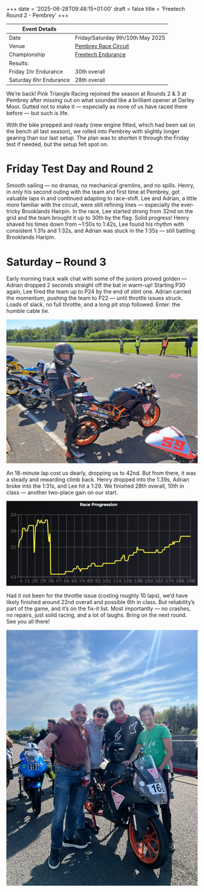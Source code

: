 +++
date = '2025-06-28T09:48:15+01:00'
draft = false
title = 'Freetech Round 2 - Pembrey'
+++

| Event Details |  |
|-----|----------|
| Date | Friday/Saturday 9th/10th May 2025  |
| Venue | [Pembrey Race Circuit](https://pembreycircuit.co.uk//) |
|Championship | [Freetech Endurance](https://www.freetechendurance.com/) |
|Results:||
| Friday 1hr Endurance | 30th overall |
| Saturday 6hr Endurance | 28th overall |

We’re back! Pink Triangle Racing rejoined the season at Rounds 2 & 3 at Pembrey after missing out on what sounded like a brilliant opener at Darley Moor. Gutted not to make it — especially as none of us have raced there before — but such is life.

With the bike prepped and ready (new engine fitted, which had been sat on the bench all last season), we rolled into Pembrey with slightly longer gearing than our last setup. The plan was to shorten it through the Friday test if needed, but the setup felt spot on.

# Friday Test Day and Round 2

Smooth sailing — no dramas, no mechanical gremlins, and no spills. Henry, in only his second outing with the team and first time at Pembrey, got valuable laps in and continued adapting to race-shift. Lee and Adrian, a little more familiar with the circuit, were still refining lines — especially the ever-tricky Brooklands Hairpin.
In the race, Lee started strong from 32nd on the grid and the team brought it up to 30th by the flag. Solid progress! Henry shaved his times down from ~1:50s to 1:42s, Lee found his rhythm with consistent 1:31s and 1:32s, and Adrian was stuck in the 1:35s — still battling Brooklands Haripin.
# Saturday – Round 3
Early morning track walk chat with some of the juniors proved golden — Adrian dropped 2 seconds straight off the bat in warm-up! Starting P30 again, Lee fired the team up to P24 by the end of stint one. Adrian carried the momentum, pushing the team to P22 — until throttle issues struck. Loads of slack, no full throttle, and a long pit stop followed. Enter: the humble cable tie.

![](race_start.jpg)

An 18-minute lap cost us dearly, dropping us to 42nd. But from there, it was a steady and rewarding climb back. Henry dropped into the 1:39s, Adrian broke into the 1:31s, and Lee hit a 1:29. We finished 28th overall, 10th in class — another two-place gain on our start. 

![](positions.jpg)

Had it not been for the throttle issue (costing roughly 10 laps), we’d have likely finished around 22nd overall and possible 6th in class. But reliability’s part of the game, and it’s on the fix-it list.
Most importantly — no crashes, no repairs, just solid racing, and a lot of laughs. Bring on the next round. See you all there!

![](race_finish.jpg)
